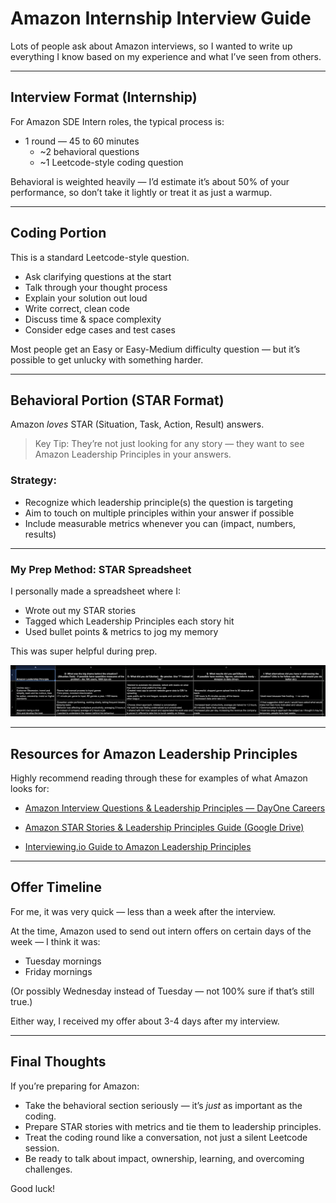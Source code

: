 # Amazon Internship Interview Guide

Lots of people ask about Amazon interviews, so I wanted to write up everything I know based on my experience and what I’ve seen from others.

---

## Interview Format (Internship)

For Amazon SDE Intern roles, the typical process is:

- 1 round — 45 to 60 minutes
  - ~2 behavioral questions
  - ~1 Leetcode-style coding question

Behavioral is weighted heavily — I’d estimate it’s about 50% of your performance, so don’t take it lightly or treat it as just a warmup.

---

## Coding Portion

This is a standard Leetcode-style question.

- Ask clarifying questions at the start
- Talk through your thought process
- Explain your solution out loud
- Write correct, clean code
- Discuss time & space complexity
- Consider edge cases and test cases

Most people get an Easy or Easy-Medium difficulty question — but it’s possible to get unlucky with something harder.

---

## Behavioral Portion (STAR Format)

Amazon *loves* STAR (Situation, Task, Action, Result) answers.

> Key Tip: They’re not just looking for any story — they want to see Amazon Leadership Principles in your answers.

### Strategy:
- Recognize which leadership principle(s) the question is targeting
- Aim to touch on multiple principles within your answer if possible
- Include measurable metrics whenever you can (impact, numbers, results)

---

### My Prep Method: STAR Spreadsheet

I personally made a spreadsheet where I:

- Wrote out my STAR stories
- Tagged which Leadership Principles each story hit
- Used bullet points & metrics to jog my memory

This was super helpful during prep.

![Amazon interview example](../../../assets/amazon-leadership-example.png)

---

## Resources for Amazon Leadership Principles

Highly recommend reading through these for examples of what Amazon looks for:

- [Amazon Interview Questions & Leadership Principles — DayOne Careers](https://blog.dayone.careers/amazon-interview-questions/)

- [Amazon STAR Stories & Leadership Principles Guide (Google Drive)](https://drive.google.com/file/d/1PtbB6veBmieCeWY-6ejaAlXHAd7GMIbC/view?usp=sharing)

- [Interviewing.io Guide to Amazon Leadership Principles](https://interviewing.io/guides/amazon-leadership-principles)

---

## Offer Timeline

For me, it was very quick — less than a week after the interview.

At the time, Amazon used to send out intern offers on certain days of the week — I think it was:

- Tuesday mornings
- Friday mornings

(Or possibly Wednesday instead of Tuesday — not 100% sure if that’s still true.)

Either way, I received my offer about 3-4 days after my interview.

---

## Final Thoughts

If you’re preparing for Amazon:

- Take the behavioral section seriously — it’s *just* as important as the coding.
- Prepare STAR stories with metrics and tie them to leadership principles.
- Treat the coding round like a conversation, not just a silent Leetcode session.
- Be ready to talk about impact, ownership, learning, and overcoming challenges.

Good luck!
